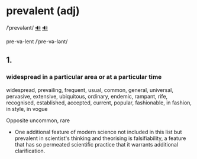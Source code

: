 # prevalent (adj)

/ˈprevələnt/ [🔊](https://www.oxfordlearnersdictionaries.com/media/english/uk_pron/p/pre/preva/prevalent__gb_2.mp3) [🔊](https://www.oxfordlearnersdictionaries.com/media/english/us_pron/p/pre/preva/prevalent__us_1.mp3)

pre-va-lent /ˈpre-və-lənt/

## 1.

### widespread in a particular area or at a particular time

widespread, prevailing, frequent, usual, common, general, universal, pervasive, extensive, ubiquitous, ordinary, endemic, rampant, rife, recognised, established, accepted, current, popular, fashionable, in fashion, in style, in vogue

Opposite uncommon, rare

- One additional feature of modern science not included in this list but prevalent in scientist's thinking and theorising is falsifiability, a feature that has so permeated scientific practice that it warrants additional clarification.